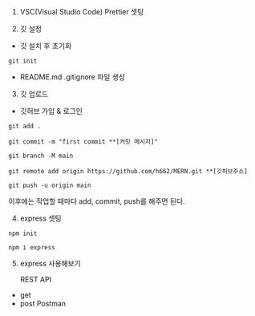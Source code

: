 1. VSC(Visual Studio Code) Prettier 셋팅

2. 깃 설정

- 깃 설치 후 초기화

```
git init
```

- README.md .gitignore 파일 생성

3. 깃 업로드

- 깃허브 가입 & 로그인

```
git add .
```

```
git commit -m "first commit **[커밋 메시지]"
```

```
git branch -M main
```

```
git remote add origin https://github.com/h662/MERN.git **[깃허브주소]
```

```
git push -u origin main
```

이후에는 작업할 때마다 add, commit, push를 해주면 된다.

4. express 셋팅

```
npm init
```

```
npm i express
```

5. express 사용해보기

   REST API

- get
- post
  Postman
